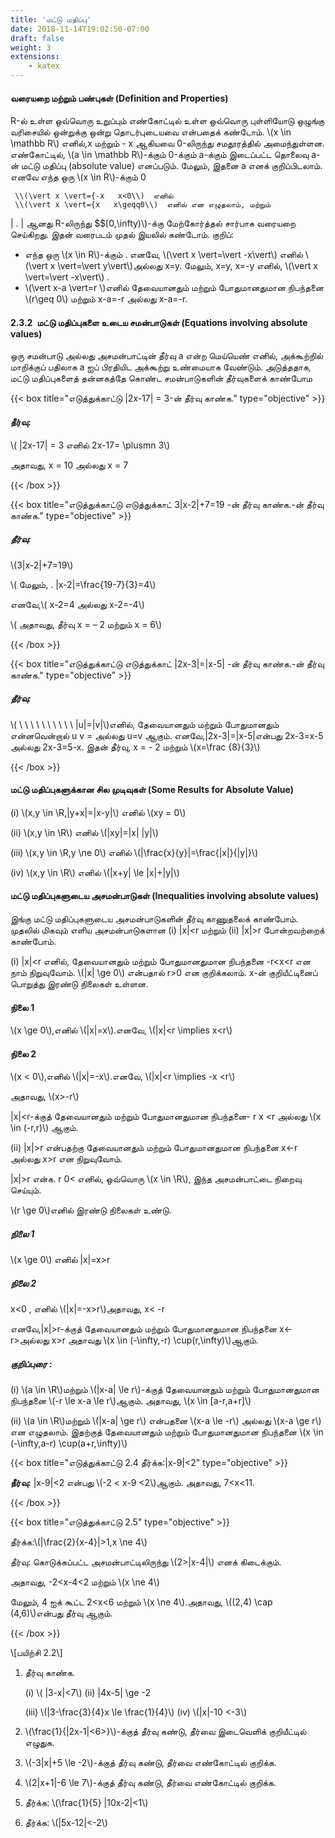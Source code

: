 ```yaml
---
title: 'மட்டு மதிப்பு'
date: 2018-11-14T19:02:50-07:00
draft: false
weight: 3
extensions:
    - katex
---
```



#### வரையறை மற்றும் பண்புகள் (Definition and Properties)
R-ல் உள்ள ஒவ்வொரு உறுப்பும் எண்கோட்டில் உள்ள ஒவ்வொரு புள்ளியோடு ஒழுங்கு வரிசையில்
ஒன்றுக்கு ஒன்று தொடர்புடையவை என்பதைக் கண்டோம். \\(x \in \mathbb R\\) எனில்,x மற்றும் - x ஆகியவை
0-லிருந்து சமதூரத்தில் அமைந்துள்ளன. எண்கோட்டில், \\(a \in \mathbb R\\)-க்கும் 0-க்கும் a-க்கும் இடைப்பட்ட
தொலைவு a-ன் மட்டு மதிப்பு (absolute value) எனப்படும். மேலும், இதனை a எனக் குறிப்பிடலாம்.
எனவே எந்த ஒரு \\(x \in R\\)-க்கும் 0

     \\(\vert x \vert={-x   x<0\\)  எனில்
     \\(\vert x \vert={x   x\geqq0\\)  எனில் என எழுதலாம், மற்றும்
| . | ஆனது R-லிருந்து  $$[0,\infty)\\)-க்கு மேற்கோர்த்தல் சார்பாக வரையறை செய்கிறது. இதன் வரைபடம்
முதல் இயலில் கண்டோம்.
குறிப்: 
* எந்த ஒரு \\(x \in R\\)-க்கும்  . எனவே, \\(\vert x \vert=\vert -x\vert\\) எனில்  \\(\vert x \vert=\vert y\vert\\)அல்லது
x=y. மேலும், x=y, x=-y எனில், \\(\vert x \vert=\vert -x\vert\\) .
* \\(\vert x-a \vert=r \\)எனில் தேவையானதும் மற்றும் போதுமானதுமான நிபந்தனை
\\(r\geq 0\\) மற்றும் x-a=-r அல்லது x-a=-r.
#### 2.3.2 மட்டு மதிப்புகளை உடைய சமன்பாடுகள் (Equations involving absolute values)
ஒரு சமன்பாடு அல்லது அசமன்பாட்டின் தீர்வு a என்ற மெய்யெண் எனில், அக்கூற்றில் மாறிக்குப்
பதிலாக a ஐப் பிரதியிட அக்கூற்று உண்மையாக வேண்டும்.
அடுத்ததாக, மட்டு மதிப்புகளைத் தன்னகத்தே கொண்ட சமன்பாடுகளின் தீர்வுகளைக் காண்போம

{{< box title="எடுத்துக்காட்டு |2x-17| = 3-ன் தீர்வு காண்க." type="objective" >}}

#### தீர்வு:
\\( |2x-17| = 3 எனில் 2x-17= \plusmn 3\\)

அதாவது, x = 10 அல்லது x = 7

{{< /box >}}



{{< box title="எடுத்துக்காட்டு எடுத்துக்காட் 3|x-2|+7=19 -ன் தீர்வு காண்க.-ன் தீர்வு காண்க." type="objective" >}}
##### தீர்வு:

\\(3|x-2|+7=19\\)

\\( மேலும், . |x-2|=\frac{19-7}{3}=4\\)

எனவே,\\(  x-2=4 அல்லது x-2=-4\\)

\\( அதாவது, தீர்வு x = – 2 மற்றும் x = 6\\)

{{< /box >}}


{{< box title="எடுத்துக்காட்டு எடுத்துக்காட் |2x-3|=|x-5| -ன் தீர்வு காண்க.-ன் தீர்வு காண்க." type="objective" >}}

##### தீர்வு:
\\( \ \ \ \ \ \ \ \ \ \ |u|=|v|\\)எனில், தேவையானதும் மற்றும் போதுமானதும் என்னவென்றால் u v = அல்லது
u=v ஆகும். எனவே,|2x-3|=|x-5|என்பது 2x-3=x-5 அல்லது 2x-3=5-x.
இதன் தீர்வு, x = - 2 மற்றும் \\(x=\frac {8}{3}\\)

{{< /box >}}


#### மட்டு மதிப்புகளுக்கான சில முடிவுகள் (Some Results for Absolute Value)

(i) \\(x,y \in \R,|y+x|=|x-y|\\) எனில் \\(xy = 0\\)

(ii) \\(x,y \in \R\\) எனில் \\(|xy|=|x| |y|\\)

(iii) \\(x,y \in \R,y \ne 0\\) எனில் \\(|\frac{x}{y}|=\frac{|x|}{|y|}\\)

(iv)  \\(x,y \in \R\\) எனில் \\(|x+y| \le |x|+|y|\\)

#### மட்டு மதிப்புகளுடைய அசமன்பாடுகள் (Inequalities involving absolute values)

இங்கு மட்டு மதிப்புகளுடைய அசமன்பாடுகளின் தீர்வு காணுதலைக் காண்போம். முதலில் மிகவும்
எளிய அசமன்பாடுகளான (i) |x|<r மற்றும் (ii) |x|>r போன்றவற்றைக் காண்போம்.

(i) |x|<r எனில், தேவையானதும் மற்றும் போதுமானதுமான நிபந்தனை -r<x<r என நாம்
நிறுவுவோம். \\(|x| \ge 0\\) என்பதால் r>0 என குறிக்கலாம். x-ன் குறியீட்டினைப் பொறுத்து
இரண்டு நிலைகள் உள்ளன.

#### நிலை 1
\\(x \ge 0\\),எனில் \\(|x|=x\\).எனவே, \\(|x|<r \implies x<r\\)

#### நிலை 2
\\(x < 0\\),எனில் \\(|x|=-x\\).எனவே, \\(|x|<r \implies -x <r\\)

அதாவது, \\(x>-r\\)

|x|<r-க்குத் தேவையானதும் மற்றும் போதுமானதுமான நிபந்தனை- r x <r அல்லது \\(x \in (-r,r)\\)
ஆகும்.

(ii) |x|>r என்பதற்கு தேவையானதும் மற்றும் போதுமானதுமான நிபந்தனை x<-r அல்லது
x>r என நிறுவுவோம்.

|x|>r என்க. r 0< எனில், ஒவ்வொரு \\(x \in \R\\), இந்த அசமன்பாட்டை நிறைவு செய்யும்.

\\(r \ge 0\\)எனில் இரண்டு நிலைகள் உண்டு.

##### நிலை 1
\\(x \ge 0\\) எனில் |x|=x>r

##### நிலை 2
x<0 , எனில் \\(|x|=-x>r\\)அதாவது, x< -r

எனவே,|x|>r-க்குத் தேவையானதும் மற்றும் போதுமானதுமான நிபந்தனை x<-r>அல்லது x>r அதாவது
\\(x \in (-\infty,-r) \cup(r,\infty)\\)ஆகும்.

##### குறிப்புரை :
(i) \\(a \in \R\\)மற்றும் \\(|x-a| \le r\\)-க்குத் தேவையானதும் மற்றும் போதுமானதுமான
நிபந்தனை \\(-r \le x-a \le r\\)ஆகும். அதாவது, \\(x \in [a-r,a+r]\\)

(ii) \\(a \in \R\\)மற்றும் \\(|x-a| \ge r\\) என்பதனை \\(x-a \le -r\\) அல்லது \\(x-a \ge r\\)
என எழுதலாம். இதற்குத் தேவையானதும் மற்றும் போதுமானதுமான நிபந்தனை \\(x \in (-\infty,a-r) \cup(a+r,\infty)\\)


{{< box title="எடுத்துக்காட்டு 2.4 தீர்க்க:|x-9|<2" type="objective" >}}

**தீர்வு:**
|x-9|<2 என்பது \\(-2 < x-9 <2\\)ஆகும். அதாவது, 7<x<11.

{{< /box >}}



{{< box title="எடுத்துக்காட்டு 2.5" type="objective" >}}

 தீர்க்க:\\(|\frac{2}{x-4}|>1,x \ne 4\\)

 தீர்வு:
கொடுக்கப்பட்ட அசமன்பாட்டிலிருந்து \\(2>|x-4|\\) எனக் கிடைக்கும்.

அதாவது, -2<x-4<2 மற்றும் \\(x \ne 4\\)

மேலும், 4 ஐக் கூட்ட 2<x<6 மற்றும் \\(x \ne 4\\).அதாவது, \\((2,4) \cap (4,6)\\)என்பது தீர்வு ஆகும்.

{{< /box >}}


\\[பயிற்சி 2.2\\]

1. தீர்வு காண்க.

    (i) \\( |3-x|<7\\)  (ii) |4x-5| \ge -2

    (iii) \\(|3-\frac{3}{4}x \le \frac{1}{4}\\) (iv) \\(|x|-10 <-3\\)

2. \\(\frac{1}{|2x-1|<6>}\\)-க்குத் தீர்வு கண்டு, தீர்வை இடைவெளிக் குறியீட்டில் எழுதுக.

3. \\(-3|x|+5 \le -2\\)-க்குத் தீர்வு கண்டு, தீர்வை எண்கோட்டில் குறிக்க.

4. \\(2|x+1|-6 \le 7\\)-க்குத் தீர்வு கண்டு, தீர்வை எண்கோட்டில் குறிக்க.

5. தீர்க்க: \\(\frac{1}{5} |10x-2|<1\\)

6. தீர்க்க: \\(|5x-12|<-2\\)